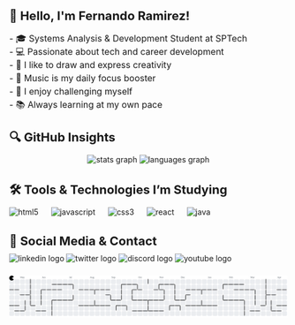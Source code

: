 <h2 align="left" style="font-size: 22px; margin-bottom: 10px;">👋 Hello, I'm Fernando Ramirez!</h2>

<p align="left" style="font-size: 16px; line-height: 1.5; margin-bottom: 20px;">
  - 🎓 Systems Analysis & Development Student at SPTech<br>
  - 💻 Passionate about tech and career development<br>
  - 🎨 I like to draw and express creativity<br>
  - 🎵 Music is my daily focus booster<br>
  - 🚀 I enjoy challenging myself<br>
  - 📚 Always learning at my own pace<br>
</p>

<h2 align="left" style="font-size: 22px; margin-bottom: 10px;">🔍 GitHub Insights</h2>

<div align="center" style="margin-bottom: 20px;">
  <img src="https://github-readme-stats.vercel.app/api?username=FernandoRDev457&show_icons=true&theme=dracula&locale=en" height="150" alt="stats graph" />
  <img src="https://github-readme-stats.vercel.app/api/top-langs?username=FernandoRDev457&layout=compact&langs_count=5&theme=dracula" height="150" alt="languages graph" />
</div>

<h2 align="left" style="font-size: 22px; margin-bottom: 10px;">🛠️ Tools & Technologies I’m Studying</h2>

<div align="left" style="margin-bottom: 20px;">
  <img src="https://cdn.jsdelivr.net/gh/devicons/devicon/icons/html5/html5-original.svg" height="30" alt="html5" />
  <img width="15" />
  <img src="https://cdn.jsdelivr.net/gh/devicons/devicon/icons/javascript/javascript-original.svg" height="30" alt="javascript" />
  <img width="15" />
  <img src="https://cdn.jsdelivr.net/gh/devicons/devicon/icons/css3/css3-original.svg" height="30" alt="css3" />
  <img width="15" />
  <img src="https://cdn.jsdelivr.net/gh/devicons/devicon/icons/react/react-original.svg" height="30" alt="react" />
  <img width="15" />
  <img src="https://cdn.jsdelivr.net/gh/devicons/devicon/icons/java/java-original.svg" height="30" alt="java" />
</div>

<h2 align="left" style="font-size: 22px; margin-bottom: 10px;">📱 Social Media & Contact</h2>

<div align="left">
  <img src="https://img.shields.io/static/v1?message=LinkedIn&logo=linkedin&label=&color=0077B5&logoColor=white&labelColor=&style=for-the-badge" height="40" alt="linkedin logo"  />
  <img src="https://img.shields.io/static/v1?message=Twitch&logo=twitch&label=&color=9146FF&logoColor=white&labelColor=&style=for-the-badge" height="40" alt="twitter logo"  />
  <img src="https://img.shields.io/static/v1?message=Discord&logo=discord&label=&color=7289DA&logoColor=white&labelColor=&style=for-the-badge" height="40" alt="discord logo"  />
  <img src="https://img.shields.io/static/v1?message=Youtube&logo=youtube&label=&color=FF0000&logoColor=white&labelColor=&style=for-the-badge" height="40" alt="youtube logo"  />
</div>

###

<picture>
  <source media="(prefers-color-scheme: dark)" srcset="https://raw.githubusercontent.com/FernandoRDev457/FernandoRDev457/output/pacman-contribution-graph-dark.svg">
  <source media="(prefers-color-scheme: light)" srcset="https://raw.githubusercontent.com/FernandoRDev457/FernandoRDev457/output/pacman-contribution-graph.svg">
  <img alt="pacman contribution graph" src="https://raw.githubusercontent.com/FernandoRDev457/FernandoRDev457/output/pacman-contribution-graph.svg">
</picture>

